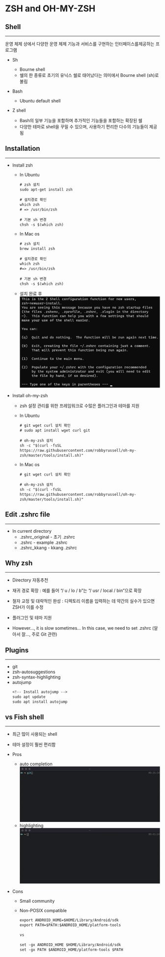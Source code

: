 # ZSH and OH-MY-ZSH

## Shell

---

운영 체제 상에서 다양한 운영 체제 기능과 서비스를 구현하는 인터페이스를제공하는 프로그램

- Sh

  - Bourne shell
  - 쉘의 한 종류로 초기의 유닉스 쉘로 태어났다는 의미에서 Bourne shell (sh)로 불림

- Bash

  - Ubuntu default shell

- Z shell

  - Bash의 일부 기능을 포함하며 추가적인 기능들을 포함하는 확장된 쉘
  - 다양한 테마로 shell을 꾸밀 수 있으며, 사용하기 편리한 다수의 기능들이 제공 됨

## Installation

---

- Install zsh

  - In Ubuntu

    ```
    # zsh 설치
    sudo apt-get install zsh

    # 설치경로 확인
    which zsh
    # => /usr/bin/zsh

    # 기본 sh 변경
    chsh -s $(which zsh)
    ```

  - In Mac os

    ```
    # zsh 설치
    brew install zsh

    # 설치경로 확인
    which zsh
    #=> /usr/bin/zsh

    # 기본 sh 변경
    chsh -s $(which zsh)
    ```

  - 설치 완료 후 ![](images/zsh_초기화면.png)

- Install oh-my-zsh

  - zsh 설정 관리를 위한 프레임워크로 수많은 플러그인과 테마를 지원

  - In Ubuntu

    ```
    # git wget curl 설치 확인
    # sudo apt install wget curl git

    # oh-my-zsh 설치
    sh -c "$(curl -fsSL https://raw.githubusercontent.com/robbyrussell/oh-my-zsh/master/tools/install.sh)"
    ```

  - In Mac os

    ```
    # git wget curl 설치 확인

    # oh-my-zsh 설치
    sh -c "$(curl -fsSL https://raw.githubusercontent.com/robbyrussell/oh-my-zsh/master/tools/install.sh)"
    ```

## Edit .zshrc file

---

- In current directory
  - .zshrc_original - 초기 .zshrc
  - .zshrc - example .zshrc
  - .zshrc_kkang - kkang .zshrc

## Why zsh

---

- Directory 자동추천
- 재귀 경로 확장 : 예를 들어 “/ u / lo / b”는 “/ usr / local / bin”으로 확장
- 철자 교정 및 대략적인 완성 : 디렉토리 이름을 입력하는 데 약간의 실수가 있으면 ZSH가 이를 수정
- 플러그인 및 테마 지원

- However..., it is slow sometimes... In this case, we need to set .zshrc (알아서 잘..., 주로 Git 관련)

## Plugins

---

- git
- zsh-autosuggestions
- zsh-syntax-highlighting
- autojump
  ```
  <!-- Install autojump -->
  sudo apt update
  sudo apt install autojump
  ```

## vs Fish shell

---

- 최근 많이 사용되는 shell
- 테마 설정이 훨씬 편리함
- Pros
  - auto completion ![](images/autocompletion.gif)
  - highlighting ![](images/highlighting.gif)
- Cons

  - Small community
  - Non-POSIX compatible

    ```
    export ANDROID_HOME=$HOME/Library/Android/sdk
    export PATH=$PATH:$ANDROID_HOME/platform-tools

    vs

    set -gx ANDROID_HOME $HOME/Library/Android/sdk
    set -gx PATH $ANDROID_HOME/platform-tools $PATH
    ```
